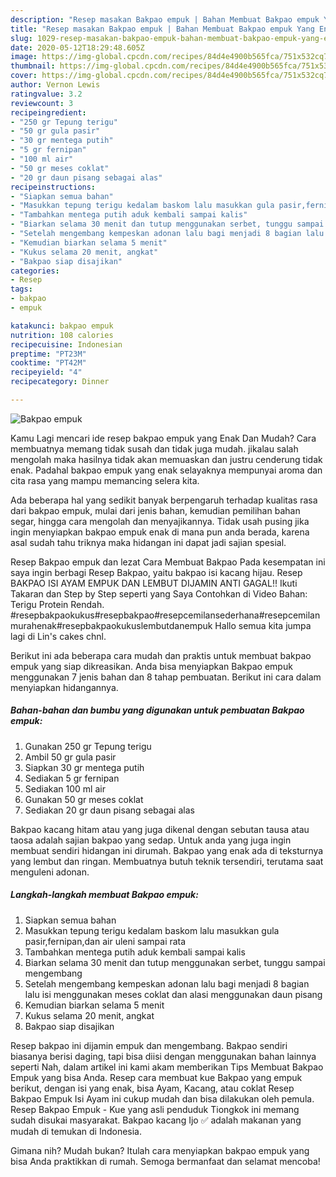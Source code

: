 ```yaml
---
description: "Resep masakan Bakpao empuk | Bahan Membuat Bakpao empuk Yang Enak dan Simpel"
title: "Resep masakan Bakpao empuk | Bahan Membuat Bakpao empuk Yang Enak dan Simpel"
slug: 1029-resep-masakan-bakpao-empuk-bahan-membuat-bakpao-empuk-yang-enak-dan-simpel
date: 2020-05-12T18:29:48.605Z
image: https://img-global.cpcdn.com/recipes/84d4e4900b565fca/751x532cq70/bakpao-empuk-foto-resep-utama.jpg
thumbnail: https://img-global.cpcdn.com/recipes/84d4e4900b565fca/751x532cq70/bakpao-empuk-foto-resep-utama.jpg
cover: https://img-global.cpcdn.com/recipes/84d4e4900b565fca/751x532cq70/bakpao-empuk-foto-resep-utama.jpg
author: Vernon Lewis
ratingvalue: 3.2
reviewcount: 3
recipeingredient:
- "250 gr Tepung terigu"
- "50 gr gula pasir"
- "30 gr mentega putih"
- "5 gr fernipan"
- "100 ml air"
- "50 gr meses coklat"
- "20 gr daun pisang sebagai alas"
recipeinstructions:
- "Siapkan semua bahan"
- "Masukkan tepung terigu kedalam baskom lalu masukkan gula pasir,fernipan,dan air uleni sampai rata"
- "Tambahkan mentega putih aduk kembali sampai kalis"
- "Biarkan selama 30 menit dan tutup menggunakan serbet, tunggu sampai mengembang"
- "Setelah mengembang kempeskan adonan lalu bagi menjadi 8 bagian lalu isi menggunakan meses coklat dan alasi menggunakan daun pisang"
- "Kemudian biarkan selama 5 menit"
- "Kukus selama 20 menit, angkat"
- "Bakpao siap disajikan"
categories:
- Resep
tags:
- bakpao
- empuk

katakunci: bakpao empuk 
nutrition: 108 calories
recipecuisine: Indonesian
preptime: "PT23M"
cooktime: "PT42M"
recipeyield: "4"
recipecategory: Dinner

---
```



![Bakpao empuk](https://img-global.cpcdn.com/recipes/84d4e4900b565fca/751x532cq70/bakpao-empuk-foto-resep-utama.jpg)

Kamu Lagi mencari ide resep bakpao empuk yang Enak Dan Mudah? Cara membuatnya memang tidak susah dan tidak juga mudah. jikalau salah mengolah maka hasilnya tidak akan memuaskan dan justru cenderung tidak enak. Padahal bakpao empuk yang enak selayaknya mempunyai aroma dan cita rasa yang mampu memancing selera kita.

Ada beberapa hal yang sedikit banyak berpengaruh terhadap kualitas rasa dari bakpao empuk, mulai dari jenis bahan, kemudian pemilihan bahan segar, hingga cara mengolah dan menyajikannya. Tidak usah pusing jika ingin menyiapkan bakpao empuk enak di mana pun anda berada, karena asal sudah tahu triknya maka hidangan ini dapat jadi sajian spesial.

Resep Bakpao empuk dan lezat Cara Membuat Bakpao Pada kesempatan ini saya ingin berbagi Resep Bakpao, yaitu bakpao isi kacang hijau. Resep BAKPAO ISI AYAM EMPUK DAN LEMBUT DIJAMIN ANTI GAGAL!! Ikuti Takaran dan Step by Step seperti yang Saya Contohkan di Video Bahan: Terigu Protein Rendah. #resepbakpaokukus#resepbakpao#resepcemilansederhana#resepcemilanmurahenak#resepbakpaokukuslembutdanempuk Hallo semua kita jumpa lagi di Lin&#39;s cakes chnl.


Berikut ini ada beberapa cara mudah dan praktis untuk membuat bakpao empuk yang siap dikreasikan. Anda bisa menyiapkan Bakpao empuk menggunakan 7 jenis bahan dan 8 tahap pembuatan. Berikut ini cara dalam menyiapkan hidangannya.

<!--inarticleads1-->

##### Bahan-bahan dan bumbu yang digunakan untuk pembuatan Bakpao empuk:

1. Gunakan 250 gr Tepung terigu
1. Ambil 50 gr gula pasir
1. Siapkan 30 gr mentega putih
1. Sediakan 5 gr fernipan
1. Sediakan 100 ml air
1. Gunakan 50 gr meses coklat
1. Sediakan 20 gr daun pisang sebagai alas


Bakpao kacang hitam atau yang juga dikenal dengan sebutan tausa atau taosa adalah sajian bakpao yang sedap. Untuk anda yang juga ingin membuat sendiri hidangan ini dirumah. Bakpao yang enak ada di teksturnya yang lembut dan ringan. Membuatnya butuh teknik tersendiri, terutama saat menguleni adonan. 

<!--inarticleads2-->

##### Langkah-langkah membuat Bakpao empuk:

1. Siapkan semua bahan
1. Masukkan tepung terigu kedalam baskom lalu masukkan gula pasir,fernipan,dan air uleni sampai rata
1. Tambahkan mentega putih aduk kembali sampai kalis
1. Biarkan selama 30 menit dan tutup menggunakan serbet, tunggu sampai mengembang
1. Setelah mengembang kempeskan adonan lalu bagi menjadi 8 bagian lalu isi menggunakan meses coklat dan alasi menggunakan daun pisang
1. Kemudian biarkan selama 5 menit
1. Kukus selama 20 menit, angkat
1. Bakpao siap disajikan


Resep bakpao ini dijamin empuk dan mengembang. Bakpao sendiri biasanya berisi daging, tapi bisa diisi dengan menggunakan bahan lainnya seperti Nah, dalam artikel ini kami akam memberikan Tips Membuat Bakpao Empuk yang bisa Anda. Resep cara membuat kue Bakpao yang empuk berikut, dengan isi yang enak, bisa Ayam, Kacang, atau coklat Resep Bakpao Empuk Isi Ayam ini cukup mudah dan bisa dilakukan oleh pemula. Resep Bakpao Empuk - Kue yang asli penduduk Tiongkok ini memang sudah disukai masyarakat. Bakpao kacang Ijo ✅ adalah makanan yang mudah di temukan di Indonesia. 

Gimana nih? Mudah bukan? Itulah cara menyiapkan bakpao empuk yang bisa Anda praktikkan di rumah. Semoga bermanfaat dan selamat mencoba!
